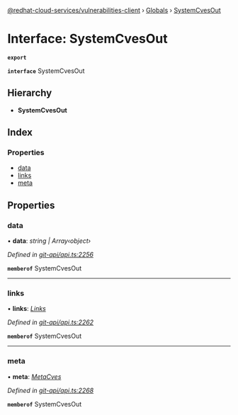 [@redhat-cloud-services/vulnerabilities-client](../README.md) › [Globals](../globals.md) › [SystemCvesOut](systemcvesout.md)

# Interface: SystemCvesOut

**`export`** 

**`interface`** SystemCvesOut

## Hierarchy

* **SystemCvesOut**

## Index

### Properties

* [data](systemcvesout.md#data)
* [links](systemcvesout.md#links)
* [meta](systemcvesout.md#meta)

## Properties

###  data

• **data**: *string | Array‹object›*

*Defined in [git-api/api.ts:2256](https://github.com/RedHatInsights/javascript-clients/blob/master/packages/vulnerabilities/git-api/api.ts#L2256)*

**`memberof`** SystemCvesOut

___

###  links

• **links**: *[Links](links.md)*

*Defined in [git-api/api.ts:2262](https://github.com/RedHatInsights/javascript-clients/blob/master/packages/vulnerabilities/git-api/api.ts#L2262)*

**`memberof`** SystemCvesOut

___

###  meta

• **meta**: *[MetaCves](metacves.md)*

*Defined in [git-api/api.ts:2268](https://github.com/RedHatInsights/javascript-clients/blob/master/packages/vulnerabilities/git-api/api.ts#L2268)*

**`memberof`** SystemCvesOut
